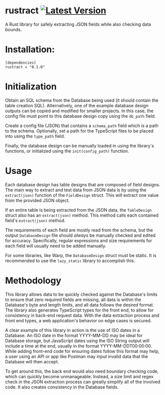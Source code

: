 # rustract [![Latest Version](https://img.shields.io/crates/v/rustract.svg)](https://crates.io/crates/rustract)
A Rust library for safely extracting JSON fields while also checking data bounds.

# Installation:
```
[dependencies]
rustract = "0.1.0"
```

# Initialization
Obtain an SQL schema from the Database being used (it should contain the table creation SQL).
Alternatively, one of the example database design outputs can be copied and modified for smaller projects.
In this case, the config file must point to this database design copy using the `db_path` field.

Create a config file (JSON) that contains a `schema_path` field which is a path to the schema.
Optionally, set a path for the TypeScript files to be placed into using the `type_path` field.

Finally, the database design can be manually loaded in using the library's functions, 
or initialized using the `init(config_path)` function.

# Usage
Each database design has table designs that are composed of field designs.
The main way to extract and test data from JSON data is by using the `extract(json)` function of the `FieldDesign` struct.
This will extract one value from the provided JSON object.

If an entire table is being extracted from the JSON data, the `TableDesign` struct also has an `extract(json)` method.
This method calls each contained field's `extract(json)` method.

The requirements of each field are mostly read from the schema, 
but the output `DatabaseDesign` file should *always* be manually checked and edited for accuracy.
Specifically, regular expressions and size requirements for each field will usually need to be added manually.

For some libraries, like Warp, the `DatabaseDesign` struct must be static.
It is recommended to use the `lazy_static` library to accomplish this.

# Methodology
This library allows data to be quickly checked against the Database's limits to ensure that zero required fields are missing,
all data is within the Database's byte and length limits, and all data follows the desired format.
The library also generates TypeScript types for the front end, to allow for consistency in back-end request data.
With the data extraction process and front end types, a web application's behavior on edge cases is secured.

A clear example of this library in action is the use of ISO dates in a Database.
An ISO date in the format YYYY-MM-DD may be ideal for Database storage, but JavaScript dates using the ISO String output will
include a time at the end, usually in the format YYYY-MM-DDT00:00:00.
While adding front-end code for ensuring dates follow this format may help, a user using an API or app like Postman may input
invalid data that the Database will then accept.

To get around this, the back end would also need boundary checking code, which can quickly become unmanageable.
Instead, a size limit and regex check in the JSON extraction process can greatly simplify all of the involved code.
It also creates consistency in the Database fields.
